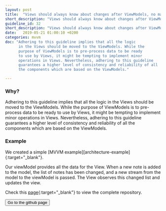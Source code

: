 ```yaml
---
layout: post
title:  "Views should always know about changes after ViewModels, no matter how trivial an operation may be."
short_description: "Views should always know about changes after ViewModels"
guideline_id: 32
short_description: "Views should always know about changes after ViewModels"
date:   2019-05-21 01:00:10 +0200
categories: mvvm
doc: "Adhering to this guideline implies that all the logic
      in the Views should be moved to the ViewModels. While the
      purpose of ViewModels is to pre-process data to be ready
      to use by Views, it might be tempting to implement minor
      operations in Views. Nevertheless, adhering to this guideline
      guarantees a higher level of consistency and reliability of all
      the components which are based on the ViewModels."

---
```

<h3>Why?</h3>
Adhering to this guideline implies that all the logic
in the Views should be moved to the ViewModels. While the
purpose of ViewModels is to pre-process data to be ready
to use by Views, it might be tempting to implement minor
operations in Views. Nevertheless, adhering to this guideline
guarantees a higher level of consistency and reliability of all
the components which are based on the ViewModels.



<h3>Example</h3>
We created a simple [MVVM example][architecture-example]{:target="_blank"}.

Our viewModel provides all the data for the View.
When a new note is added to the model, the list of notes has been changed, and a new stream from the model to the viewModel is passed.
The View observes this changed list and updates the view.


<script src="https://gist.github.com/Geertdepont/06e30ce3516c8ad36134543c9cbfe036.js"></script>

<script src="https://gist.github.com/Geertdepont/0cf01c5b3504ad226e946d261908cf44.js"></script>

Check this [page][architecture-example]{:target="_blank"} to view the complete repository.

<a href="https://github.com/Geertdepont/bachelor_thesis/tree/master/ArchitectureExample" target="_blank"><button type="button" class="btn btn-primary btn-icon-right">Go to the github page</button></a>

[architecture-example]: https://github.com/Geertdepont/bachelor_thesis/tree/master/ArchitectureExample